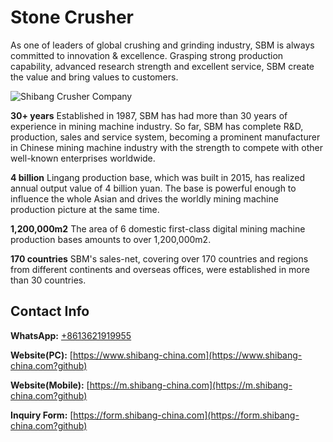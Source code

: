 # Stone Crusher

As one of leaders of global crushing and grinding industry, SBM is always committed to innovation & excellence. Grasping strong production capability, advanced research strength and excellent service, SBM create the value and bring values to customers.

![Shibang Crusher Company](https://static.sbmchina.com/images/u30.jpg)

**30+ years**
Established in 1987, SBM has had more than 30 years of experience in mining machine industry. So far, SBM has complete R&D, production, sales and service system, becoming a prominent manufacturer in Chinese mining machine industry with the strength to compete with other well-known enterprises worldwide.

**4 billion**
Lingang production base, which was built in 2015, has realized annual output value of 4 billion yuan. The base is powerful enough to influence the whole Asian and drives the worldly mining machine production picture at the same time.

**1,200,000m2**
The area of 6 domestic first-class digital mining machine production bases amounts to over 1,200,000m2.

**170 countries**
SBM's sales-net, covering over 170 countries and regions from different continents and overseas offices, were established in more than 30 countries.

## Contact Info
**WhatsApp:**  [+8613621919955](https://whatsapp.shibangsoft.com/WhatsApp.php)

**Website(PC):** [https://www.shibang-china.com](https://www.shibang-china.com?github)

**Website(Mobile):** [https://m.shibang-china.com](https://m.shibang-china.com?github)

**Inquiry Form:** [https://form.shibang-china.com](https://form.shibang-china.com?github)
